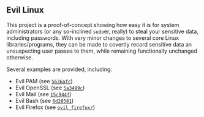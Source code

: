 Evil Linux
----------

This project is a proof-of-concept showing how easy it is for system administrators (or any so-inclined `sudo`er, really) to steal your sensitive data, including passwords. With very minor changes to several core Linux libraries/programs, they can be made to covertly record sensitive data an unsuspecting user passes to them, while remaining functionally unchanged otherwise.

Several examples are provided, including:

  - Evil PAM (see [`5636afc`](https://github.com/arshajii/evil_linux/commit/5636afcc4f8ddf6fbfb46c7c49e11d62edc2a993))
  - Evil OpenSSL (see [`5a3499c`](https://github.com/arshajii/evil_linux/commit/5a3499c8001b4ff831510a7b08ac3b4056cee015))
  - Evil Mail (see [`15c944f`](https://github.com/arshajii/evil_linux/commit/15c944fb02ca4f7299209b61a4e679c1373b6376))
  - Evil Bash (see [`6d28581`](https://github.com/arshajii/evil_linux/commit/6d2858192fb451740c449fbe24319b9af730c791))
  - Evil Firefox (see [`evil_firefox/`](evil_firefox/))
  




